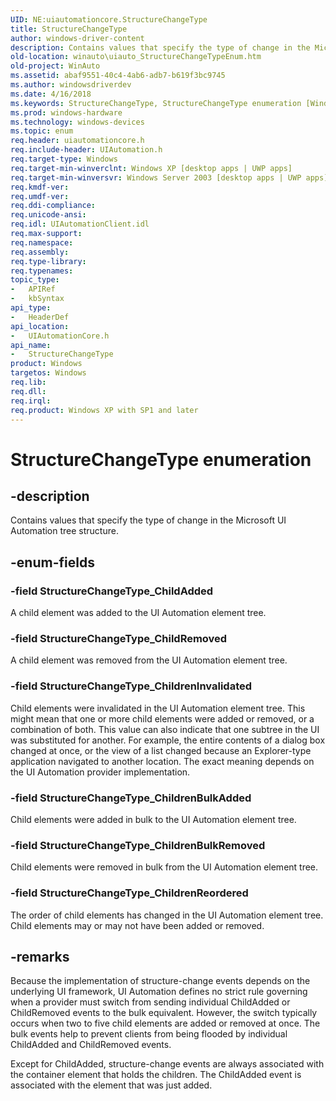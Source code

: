 ```yaml
---
UID: NE:uiautomationcore.StructureChangeType
title: StructureChangeType
author: windows-driver-content
description: Contains values that specify the type of change in the Microsoft UI Automation tree structure.
old-location: winauto\uiauto_StructureChangeTypeEnum.htm
old-project: WinAuto
ms.assetid: abaf9551-40c4-4ab6-adb7-b619f3bc9745
ms.author: windowsdriverdev
ms.date: 4/16/2018
ms.keywords: StructureChangeType, StructureChangeType enumeration [Windows Accessibility], StructureChangeType_ChildAdded, StructureChangeType_ChildRemoved, StructureChangeType_ChildrenBulkAdded, StructureChangeType_ChildrenBulkRemoved, StructureChangeType_ChildrenInvalidated, StructureChangeType_ChildrenReordered, uiauto.uiauto_StructureChangeTypeEnum, uiauto_StructureChangeTypeEnum, uiautomationcore/StructureChangeType, uiautomationcore/StructureChangeType_ChildAdded, uiautomationcore/StructureChangeType_ChildRemoved, uiautomationcore/StructureChangeType_ChildrenBulkAdded, uiautomationcore/StructureChangeType_ChildrenBulkRemoved, uiautomationcore/StructureChangeType_ChildrenInvalidated, uiautomationcore/StructureChangeType_ChildrenReordered, winauto.uiauto_StructureChangeTypeEnum
ms.prod: windows-hardware
ms.technology: windows-devices
ms.topic: enum
req.header: uiautomationcore.h
req.include-header: UIAutomation.h
req.target-type: Windows
req.target-min-winverclnt: Windows XP [desktop apps | UWP apps]
req.target-min-winversvr: Windows Server 2003 [desktop apps | UWP apps]
req.kmdf-ver: 
req.umdf-ver: 
req.ddi-compliance: 
req.unicode-ansi: 
req.idl: UIAutomationClient.idl
req.max-support: 
req.namespace: 
req.assembly: 
req.type-library: 
req.typenames: 
topic_type:
-	APIRef
-	kbSyntax
api_type:
-	HeaderDef
api_location:
-	UIAutomationCore.h
api_name:
-	StructureChangeType
product: Windows
targetos: Windows
req.lib: 
req.dll: 
req.irql: 
req.product: Windows XP with SP1 and later
---
```


# StructureChangeType enumeration


## -description


Contains values that specify the type of change in the Microsoft UI Automation tree structure.


## -enum-fields




### -field StructureChangeType_ChildAdded

A child element was added to the UI Automation element tree.


### -field StructureChangeType_ChildRemoved

A child element was removed from the UI Automation element tree.


### -field StructureChangeType_ChildrenInvalidated

Child elements were invalidated in the UI Automation element tree. This might mean that one or more child elements were added or removed, or a combination of both. This value can also indicate that one subtree in the UI was substituted for another. For example, the entire contents of a dialog box changed at once, or the view of a list changed because an Explorer-type application navigated to another location. The exact meaning depends on the UI Automation provider implementation.


### -field StructureChangeType_ChildrenBulkAdded

Child elements were added in bulk to the UI Automation element tree. 


### -field StructureChangeType_ChildrenBulkRemoved

Child elements were removed in bulk from the UI Automation element tree.


### -field StructureChangeType_ChildrenReordered

The order of child elements has changed in the UI Automation element tree. Child elements may or may not have been added or removed.


## -remarks



Because the implementation of structure-change events depends on the underlying UI framework, UI Automation defines no strict rule governing when a provider must switch from sending individual ChildAdded or ChildRemoved events to the bulk equivalent. However, the switch typically occurs when two to five child elements are added or removed at once. The bulk events help to prevent clients from being flooded by individual ChildAdded and ChildRemoved events.

Except for ChildAdded, structure-change events are always associated with the container element that holds the children. The ChildAdded event is associated with the element that was just added.



